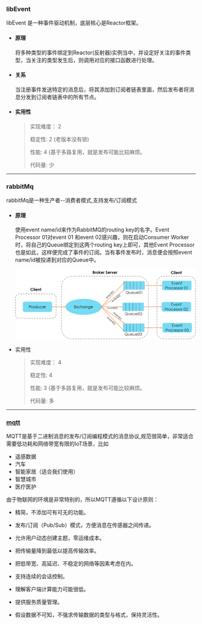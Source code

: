 ### libEvent

libEvent 是一种事件驱动机制，底层核心是Reactor框架。

* #### 原理

  将多种类型的事件绑定到Reactor(反射器)实例当中，并设定好关注的事件类型，当关注的类型发生后，则调用对应的接口函数进行处理。

* #### 关系

  当注册事件发送特定的消息后，将其添加到订阅者链表里面，然后发布者将消息分发到订阅者链表中的所有节点。

* #### 实用性

  > 实现难度： 2
  >
  > 稳定性:  2 (老版本没有锁)
  >
  > 性能:   4 (基于多路复用，就是发布可能比较麻烦。
  >
  > 代码量:  少

----

### rabbitMq

rabbitMq是一种生产者--消费者模式,支持发布/订阅模式

* #### 原理

  使用event name/id来作为RabbitMQ的routing key的名字。Event Processor 01对event 01 和event 02感兴趣，则在启动Consumer Worker时，将自己的Queue绑定到这两个routing key上即可，其他Event Processor也是如此，这样便完成了事件的订阅。当有事件发布时，消息便会按照event name/id被投递到对应的Queue中。

  ![RabbitMq发布/订阅模式](images/rabbitMq-Subscribe.png)

* 实用性

  > 实现难度： 4
  >
  > 稳定性:  4
  >
  > 性能:  3 (基于多路复用，就是发布可能比较麻烦。
  >
  > 代码量:  多

---

### [mqtt](https://zhuanlan.zhihu.com/p/20888181)

MQTT是基于二进制消息的发布/订阅编程模式的消息协议,规范很简单，非常适合需要低功耗和网络带宽有限的IoT场景，比如

* 遥感数据
* 汽车
* 智能家居（适合我们使用）
* 智慧城市
* 医疗医护

由于物联网的环境是非常特别的，所以MQTT遵循以下设计原则：

* 精简，不添加可有可无的功能。

* 发布/订阅（Pub/Sub）模式，方便消息在传感器之间传递。

* 允许用户动态创建主题，零运维成本。

* 把传输量降到最低以提高传输效率。

* 把低带宽、高延迟、不稳定的网络等因素考虑在内。

* 支持连续的会话控制。

* 理解客户端计算能力可能很低。

* 提供服务质量管理。

* 假设数据不可知，不强求传输数据的类型与格式，保持灵活性。

